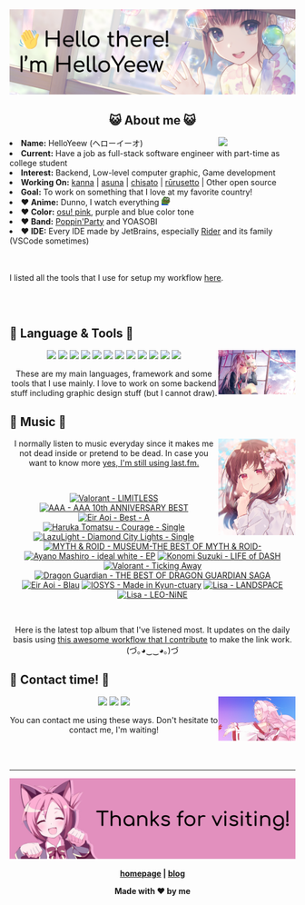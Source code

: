 <img src="welcome-banner.png" alt="Welcome!">

<h2 align="center">😺 About me 😺</h2> 
<href="https://music.apple.com/profile/HelloYeew"><img src="https://music-profile.rayriffy.com/theme/light.svg?uid=000318.14c819f20852410f9dbc0d2a5438f62b.0716" width="27%" align="right"></href>
<li><b>Name:</b> HelloYeew (ヘローイーオ)</li>
<li><b>Current:</b> Have a job as full-stack software engineer with part-time as college student</li>
<li><b>Interest:</b> Backend, Low-level computer graphic, Game development</li>
<li><b>Working On:</b> <a href="https://github.com/HelloYeew/kanna">kanna</a> | <a href="https://github.com/HelloYeew/asuna">asuna</a> | <a href="https://github.com/HelloYeew/chisato">chisato</a> | <a href="https://github.com/Rurusetto/rurusetto">rūrusetto</a> | Other open source</li>
<li><b>Goal:</b> To work on something that I love at my favorite country!</li>
<li><b>❤️ Anime:</b> Dunno, I watch everything <img src="twitch-emoji/YEP.png" width="3%" vertical-align="middle"></li>
<li><b>❤️ Color:</b> <a href="https://www.color-hex.com/color-palette/104633">osu! pink</a>, purple and blue color tone</li>
<li><b>❤️ Band:</b> <a href="https://bandori.fandom.com/wiki/Poppin%27Party">Poppin'Party</a> and YOASOBI</li>
<li><b>❤️ IDE:</b> Every IDE made by JetBrains, especially <a href="https://www.jetbrains.com/rider/">Rider</a> and its family</li> (VSCode sometimes)
<br>
<br>
<br>

<p>I listed all the tools that I use for setup my workflow <a href="https://github.com/HelloYeew/workflow-setup">here</a>.</p>

<br>
<br>

## 📇 Language & Tools 📇

<img src="knowledge-pic.png" width="27%" align="right">
<p align="center"><img src="https://img.shields.io/badge/-python-3776AB.svg?&style=for-the-badge&logo=python&logoColor=white"/> <img src="https://img.shields.io/badge/-django-092E20.svg?&style=for-the-badge&logo=django&logoColor=white"/> <img src="https://img.shields.io/badge/-csharp-239120.svg?&style=for-the-badge&logo=csharp&logoColor=white"/> <img src="https://img.shields.io/badge/-javascript-F7DF1E.svg?&style=for-the-badge&logo=javascript&logoColor=black"/> <img src="https://img.shields.io/badge/java-007396.svg?&style=for-the-badge&logo=java&logoColor=white"/> <img src="https://img.shields.io/badge/-html5-E34F26.svg?&style=for-the-badge&logo=html5&logoColor=white"/> <img src="https://img.shields.io/badge/-css3-1572B6.svg?&style=for-the-badge&logo=css3&logoColor=white"/> <img src="https://img.shields.io/badge/-nginx-009639.svg?&style=for-the-badge&logo=nginx&logoColor=white"/> <img src="https://img.shields.io/badge/-digitalocean-0080FF.svg?&style=for-the-badge&logo=digitalocean&logoColor=white"/> <img src="https://img.shields.io/badge/-svelte-FF3E00.svg?&style=for-the-badge&logo=svelte&logoColor=white"/> <img src="https://img.shields.io/badge/-tailwind CSS-06B6D4.svg?&style=for-the-badge&logo=Tailwind CSS&logoColor=white"/> <img src="https://img.shields.io/badge/-OpenGL-5586A4.svg?&style=for-the-badge&logo=OpenGL&logoColor=white"/>

<p align="center">These are my main languages, framework and some tools that I use mainly. I love to work on some backend stuff including graphic design stuff (but I cannot draw).</p>

## 🎵 Music 🎵

<img src="music-pic.png" width="27%" align="right">

<p align="center">I normally listen to music everyday since it makes me not dead inside or pretend to be dead. In case you want to know more <a href="https://www.last.fm/user/HelloYeew">yes, I'm still using last.fm.</p>
  
<br>

<!-- lastfm -->
<p align="center"><a href="https://www.last.fm/music/Valorant/LIMITLESS"><img src="https://lastfm.freetls.fastly.net/i/u/64s/9b533e4911f6cd03edff835167391cd3.jpg" title="Valorant - LIMITLESS"></a> <a href="https://www.last.fm/music/AAA/AAA+10th+ANNIVERSARY+BEST"><img src="https://lastfm.freetls.fastly.net/i/u/64s/be910eafd0d4726fc403521769e96022.jpg" title="AAA - AAA 10th ANNIVERSARY BEST"></a> <a href="https://www.last.fm/music/Eir+Aoi/Best+-+A"><img src="https://lastfm.freetls.fastly.net/i/u/64s/21dc1aefe19c75d6092d1f3dbf886962.jpg" title="Eir Aoi - Best - A"></a> <a href="https://www.last.fm/music/Haruka+Tomatsu/Courage+-+Single"><img src="https://lastfm.freetls.fastly.net/i/u/64s/ae24dd4cf7abecd452dc3ddc99f41d8c.jpg" title="Haruka Tomatsu - Courage - Single"></a> <a href="https://www.last.fm/music/LazuLight/Diamond+City+Lights+-+Single"><img src="https://lastfm.freetls.fastly.net/i/u/64s/e2060688aca841c2a7ead6f09b31dc7c.jpg" title="LazuLight - Diamond City Lights - Single"></a> <a href="https://www.last.fm/music/MYTH+&+ROID/MUSEUM-THE+BEST+OF+MYTH+&+ROID-"><img src="https://lastfm.freetls.fastly.net/i/u/64s/36337f56da36191ef24208b6c1361d23.jpg" title="MYTH & ROID - MUSEUM-THE BEST OF MYTH & ROID-"></a> <a href="https://www.last.fm/music/Ayano+Mashiro/ideal+white+-+EP"><img src="https://lastfm.freetls.fastly.net/i/u/64s/bd70759fa2a905f3e9b87ff3e992e4d6.png" title="Ayano Mashiro - ideal white - EP"></a> <a href="https://www.last.fm/music/Konomi+Suzuki/LIFE+of+DASH"><img src="https://lastfm.freetls.fastly.net/i/u/64s/b4d888c2b7942c733103d722484dcfd3.jpg" title="Konomi Suzuki - LIFE of DASH"></a> <a href="https://www.last.fm/music/Valorant/Ticking+Away"><img src="https://lastfm.freetls.fastly.net/i/u/64s/e3648586f7c5643b8b72a880f5d8bb76.jpg" title="Valorant - Ticking Away"></a> <a href="https://www.last.fm/music/Dragon+Guardian/THE+BEST+OF+DRAGON+GUARDIAN+SAGA"><img src="https://lastfm.freetls.fastly.net/i/u/64s/ae1e60e70ebf725265343b85764a60ca.jpg" title="Dragon Guardian - THE BEST OF DRAGON GUARDIAN SAGA"></a> <a href="https://www.last.fm/music/Eir+Aoi/Blau"><img src="https://lastfm.freetls.fastly.net/i/u/64s/61771467bcc642daa72ea825c5fb69c6.jpg" title="Eir Aoi - Blau"></a> <a href="https://www.last.fm/music/IOSYS/Made+in+Kyun-ctuary"><img src="https://lastfm.freetls.fastly.net/i/u/64s/0d0f355e9122447490e689bcb8a22740.jpg" title="IOSYS - Made in Kyun-ctuary"></a> <a href="https://www.last.fm/music/Lisa/LANDSPACE"><img src="https://lastfm.freetls.fastly.net/i/u/64s/a9c8ee5ec30d4c72ccd097e403539c73.png" title="Lisa - LANDSPACE"></a> <a href="https://www.last.fm/music/Lisa/LEO-NiNE"><img src="https://lastfm.freetls.fastly.net/i/u/64s/101d8aeea8bc8c6e363d59622a8d8c0b.jpg" title="Lisa - LEO-NiNE"></a> </p>

<br>

<p align="center">Here is the latest top album that I've listened most. It updates on the daily basis using <a href="https://github.com/melipass/lastfm-to-markdown/">this awesome workflow that I contribute</a> to make the link work. (づ｡◕‿‿◕｡)づ</p>

## 📝 Contact time! 📝

<img src="contact-pic.png" width="27%" align="right">

<p align="center"><a href="https://twitter.com/nonggummud" target="_blank"><img src="https://img.shields.io/badge/-nonggummud-1DA1F2.svg?&style=for-the-badge&logo=Twitter&logoColor=white"/></a> <a href="https://www.linkedin.com/in/helloyeew" target="_blank"><img src="https://img.shields.io/badge/-helloyeew-0A66C2.svg?&style=for-the-badge&logo=linkedin&logoColor=white"/></a> <a href="https://peerlist.io/helloyeew"><img src="https://img.shields.io/badge/-peerlist-00AA45.svg?&style=for-the-badge"/></a></p>

<p align="center">You can contact me using these ways. Don't hesitate to contact me, I'm waiting!</p>
<br>
<br>

---

<img src="bye-banner.png" alt="Thanks for visiting!">

<p align="center"><b><a href="https://www.helloyeew.dev">homepage</a> | <b><a href="https://story.helloyeew.dev/">blog</a></p>

<p align="center">Made with ❤️ by me</p>

